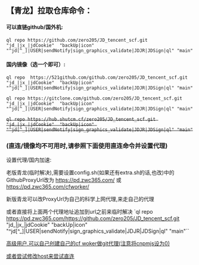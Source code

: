 ## 【青龙】拉取仓库命令：

#### 可以直链github/国外机:
`ql repo https://github.com/zero205/JD_tencent_scf.git "jd_|jx_|jdCookie"  "backUp|icon" "^jd[^_]|USER|sendNotify|sign_graphics_validate|JDJR|JDSign|ql" "main"`

#### 国内镜像（选一个即可）:

`ql repo  https://521github.com/github.com/zero205/JD_tencent_scf.git "jd_|jx_|jdCookie"  "backUp|icon" "^jd[^_]|USER|sendNotify|sign_graphics_validate|JDJR|JDSign|ql" "main"`

`ql repo https://gitclone.com/github.com/zero205/JD_tencent_scf.git "jd_|jx_|jdCookie"  "backUp|icon" "^jd[^_]|USER|sendNotify|sign_graphics_validate|JDJR|JDSign|ql" "main"`

~~`ql repo https://hub.shutcm.cf/zero205/JD_tencent_scf.git "jd_|jx_|jdCookie"  "backUp|icon" "^jd[^_]|USER|sendNotify|sign_graphics_validate|JDJR|JDSign|ql" "main"`~~


### (直连/镜像均不可用时,请参照下面使用直连命令并设置代理)

设置代理/国内加速:

老版青龙(临时解决),需要设置config.sh(如果还有extra.sh的话,也改)中的GithubProxyUrl改为
https://pd.zwc365.com/ 或 https://pd.zwc365.com/cfworker/

新版青龙可以改ProxyUrl为自己的科学上网代理,来走自己的代理

或者直接将上面两个代理地址追加到url之前来临时解决
`ql repo https://pd.zwc365.com/https://github.com/zero205/JD_tencent_scf.git "jd_|jx_|jdCookie"  "backUp|icon" "^jd[^_]|USER|sendNotify|sign_graphics_validate|JDJR|JDSign|ql" "main"``

[高级用户,可以自己创建自己的cf woker做git代理(注意将cnpmjs设为0)](https://github.com/hunshcn/gh-proxy#cf-worker%E7%89%88%E6%9C%AC%E9%83%A8%E7%BD%B2)

[或者尝试修改host来尝试直连](https://www.cnblogs.com/jiannanchun/p/15397235.html)